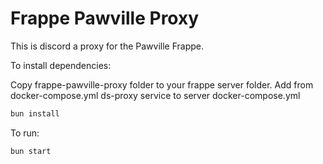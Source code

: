 # Frappe Pawville Proxy

This is discord a proxy for the Pawville Frappe.

To install dependencies:

Copy frappe-pawville-proxy folder to your frappe server folder.
Add from docker-compose.yml ds-proxy service to server docker-compose.yml



```bash
bun install
```

To run:

```bash
bun start
```



